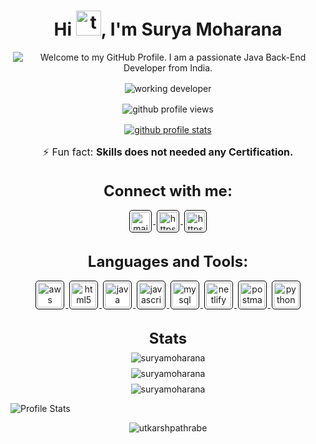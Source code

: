 <!-- <p align='center' style='margin: 16px 4px 8px;'>
    <img src="https://optymize.io/wp-content/uploads/2022/03/Java-Devlopers.png" width="800" height="300" alt="Hello World" />
</p> -->

<h1 align="center">
    Hi <img src='https://media.tenor.com/z2xJqhCpneIAAAAM/wave-hand.gif' height='40' alt='there'>, I'm Surya Moharana
</h1>

<p align='center' style='margin: 16px 4px 8px;'>
    <img src="https://readme-typing-svg.herokuapp.com?font=Fira+Code&pause=1000&color=54A6FF&center=true&vCenter=true&multiline=true&width=710&height=70&lines=Welcome+to+my+GitHub+Profile;I+am+a+passionate+Java+Back-End+Developer+from+India" alt="Welcome to my GitHub Profile. I am a passionate Java Back-End Developer from India." />
</p>

<!-- <h3 align='center' style='margin: 16px 4px;'>
    <a href='https://suryamoharana.github.io/'>My Portfolio Website</a>
</h3> -->

<!-- <h3 align="center">
    I am a Senior System Software Engineer (Autonomous Vehicles) at NVIDIA Graphics Pvt. Ltd., Pune, India.<br />
    I am Computer Science Graduate from BITS Pilani, Rajasthan, India.<br />
    I like solving competitive coding problems, exploring new technologies, drawing, painting, travelling and gaming.
</h3> -->

<p align='center' style='margin: 16px 4px 8px;'>
    <img src="https://media2.giphy.com/media/qgQUggAC3Pfv687qPC/giphy.gif" alt="working developer">
</p>

<p align="center" style='margin: 16px 4px 8px;'>
    <img src="https://komarev.com/ghpvc/?username=suryamoharana&label=Profile%20views&color=0e75b6&style=flat" alt="github profile views" />
</p>

<p align="center" style='margin: 16px 4px 8px;'>
    <a href="https://github.com/ryo-ma/github-profile-trophy">
        <img src="https://github-profile-trophy.vercel.app/?username=suryamoharana&theme=gruvbox&column=7&margin-w=2&margin-h=2&no-bg=true&no-frame=true" alt="github profile stats" />
    </a>
</p>

<!-- <p align="center" style='margin: 16px 4px 16px;'>
    <a href="https://twitter.com/SuryAMoharana" target="blank">
        <img src="https://img.shields.io/twitter/follow/suryamoharana?logo=twitter&style=for-the-badge" alt="twitter followers" />
    </a>
</p> -->

<p align='center' style='font-size: 16px;'>
    ⚡ Fun fact: <strong>Skills does not needed any Certification.</strong>
</p>

<h3 align="center" style='margin: 32px 4px 8px; font-size: 24px;'>
    Connect with me:
</h3>
<p align="center" style='margin: 16px 4px 8px;'>
    <a href="mailto:suryachintu1994@gmail.com" target="blank" rel="noreferrer">
        <img align="center" src="https://www.vectorlogo.zone/logos/gmail/gmail-icon.svg" alt="mailto:suryachintu1994@gmail.com" height="30" width="30" style="background: #ffffff; border-radius: 5px; border: 1px solid #000000; margin: 0 2px; padding: 2px;" />
    </a>
    <a href="https://www.linkedin.com/in/surya-moharana-23a48b248/" target="blank" rel="noreferrer">
        <img align="center" src="https://www.vectorlogo.zone/logos/linkedin/linkedin-icon.svg" alt="https://www.linkedin.com/in/surya-moharana-23a48b248/" height="30" width="30" style="background: #ffffff; border-radius: 5px; border: 1px solid #000000; margin: 0 2px; padding: 2px;" />
    </a>
    <a href="https://www.hackerearth.com/https://www.hackerrank.com/fp03_265" target="blank" rel="noreferrer">
        <img align="center" src="https://hrcdn.net/fcore/assets/brand/logo-new-white-green-a5cb16e0ae.svg" alt="https://www.hackerearth.com/https://www.hackerrank.com/fp03_265" height="30" width="30" style="background: #ffffff; border-radius: 5px; border: 1px solid #000000; margin: 0 2px; padding: 2px;" />
    </a>
</p>

<h3 align="center" style='margin: 32px 4px 8px; font-size: 24px;'>
    Languages and Tools:
</h3>
<p align="center" style='margin: 16px 4px 32px;'>
    <a href="https://aws.amazon.com" target="_blank" rel="noreferrer">
        <img src="https://www.vectorlogo.zone/logos/amazon_aws/amazon_aws-icon.svg" alt="aws" width="40" height="40" style="background: #ffffff; border-radius: 5px; border: 1px solid #000000; margin: 0 2px; padding: 2px;" />
    </a>
    <a href="https://www.w3.org/html/" target="_blank" rel="noreferrer">
        <img src="https://www.vectorlogo.zone/logos/w3_html5/w3_html5-icon.svg" alt="html5" width="40" height="40" style="background: #ffffff; border-radius: 5px; border: 1px solid #000000; margin: 0 2px; padding: 2px;" />
    </a>
    <a href="https://www.java.com" target="_blank" rel="noreferrer">
        <img src="https://www.vectorlogo.zone/logos/java/java-icon.svg" alt="java" width="40" height="40" style="background: #ffffff; border-radius: 5px; border: 1px solid #000000; margin: 0 2px; padding: 2px;" />
    </a>
    <a href="https://www.javascript.com/" target="_blank" rel="noreferrer">
        <img src="https://www.vectorlogo.zone/logos/javascript/javascript-icon.svg" alt="javascript" width="40" height="40" style="background: #ffffff; border-radius: 5px; border: 1px solid #000000; margin: 0 2px; padding: 2px;" />
    </a>
    <a href="https://www.mysql.com/" target="_blank" rel="noreferrer">
        <img src="https://www.vectorlogo.zone/logos/mysql/mysql-icon.svg" alt="mysql" width="40" height="40" style="background: #ffffff; border-radius: 5px; border: 1px solid #000000; margin: 0 2px; padding: 2px;" />
    </a>
    <a href="https://www.netlify.com/" target="_blank" rel="noreferrer">
        <img src="https://www.vectorlogo.zone/logos/netlify/netlify-icon.svg" alt="netlify" width="40" height="40" style="background: #ffffff; border-radius: 5px; border: 1px solid #000000; margin: 0 2px; padding: 2px;" />
    </a>
    <a href="https://postman.com" target="_blank" rel="noreferrer">
        <img src="https://www.vectorlogo.zone/logos/getpostman/getpostman-icon.svg" alt="postman" width="40" height="40" style="background: #ffffff; border-radius: 5px; border: 1px solid #000000; margin: 0 2px; padding: 2px;" />
    </a>
    <a href="https://www.python.org" target="_blank" rel="noreferrer">
        <img src="https://www.vectorlogo.zone/logos/python/python-icon.svg" alt="python" width="40" height="40" style="background: #ffffff; border-radius: 5px; border: 1px solid #000000; margin: 0 2px; padding: 2px;" />
    </a>
</p>

<h3 align="center" style='margin: 0px 4px 8px; font-size: 24px;'>
    Stats
</h3>

<p align="center" style='margin: 8px 4px;'>
    <img src="https://github-readme-stats.vercel.app/api/top-langs?username=suryamoharana&show_icons=true&locale=en&layout=compact&theme=gruvbox&langs_count=10" alt="suryamoharana" />
</p>

<p align="center" style='margin: 8px 4px;'>
    <img src="https://github-readme-stats.vercel.app/api?username=suryamoharana&show_icons=true&locale=en&theme=gruvbox" alt="suryamoharana" />
</p>

<p align="center" style='margin: 8px 4px;'>
    <img src="https://github-readme-streak-stats.herokuapp.com/?user=suryamoharana&theme=gruvbox" alt="suryamoharana" />
</p>

![Profile Stats](https://activity-graph.herokuapp.com/graph?username=SuryAMoharana&theme=chartreuse-dark)  

<!-- 
![3D Profile](profile-3d-contrib/profile-night-rainbow.svg?sanitize=true) -->


<p align="center" style='margin: 8px 4px;'>
    <img src="https://s3.envato.com/files/79536798/mdesign.jpg" alt="utkarshpathrabe" />
</p>
